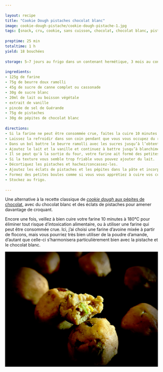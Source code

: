 ```yaml
---

layout: recipe
title: "Cookie Dough pistaches chocolat blanc"
image: cookie-dough-pistache/cookie-dough-pistache-1.jpg
tags: [snack, cru, cookie, sans cuisson, chocolat, chocolat blanc, pistache, bouchée, bites]

preptime: 25 min
totaltime: 1 h
yield: 18 bouchées

storage: 5–7 jours au frigo dans un contenant hermétique, 3 mois au congélateur.

ingredients:
- 125g de farine
- 75g de beurre doux ramolli
- 45g de sucre de canne complet ou cassonade
- 30g de sucre blanc
- 20ml de lait ou boisson végétale
- extrait de vanille
- pincée de sel de Guérande 
- 75g de pistaches
- 30g de pépites de chocolat blanc

directions:
- Si la farine ne peut être consommée crue, faites la cuire 10 minutes au four préchauffé à 180°C. Certains la passent au micro-ondes ou cuisent dans une sauteuse, le plus important est qu’elle atteigne une température interne d’au moins 160°C pour éliminer les bactéries. 
- Laissez la refroidir dans son coin pendant que vous vous occupez du reste. 
- Dans un bol battre le beurre ramolli avec les sucres jusqu’à l’obtention d’une crème. 
- Ajoutez le lait et la vanille et continuez à battre jusqu’à blanchiment.
- Il se peut qu'à la sortie du four, votre farine ait formé des petites boules. Celles-ci vont être difficiles à incorporer donc le mieux est de la tamiser plusieurs fois avant de la verser dans le bol. Ajoutez le sel et battez ensuite pour incorporer le tout à la crème.
- Si la texture vous semble trop friable vous pouvez ajouter du lait.
- Décortiquez les pistaches et hachez/concassez-les.
- Ajoutez les éclats de pistaches et les pépites dans la pâte et incorporez les à la spatule/maryse.
- Formez des petites boules comme si vous vous apprétiez à cuire vos cookies.
- Stockez au frigo.

---
```


Une alternative à la recette classique de [<i lang="en">cookie dough</i> aux pépites de chocolat](cookie-dough.html), avec du chocolat blanc et des éclats de pistaches pour amener davantage de croquant.

Encore une fois, veillez à bien cuire votre farine 10 minutes à 180°C pour éliminer tout risque d’intoxication alimentaire, ou à utiliser une farine qui peut être consommée crue. Ici, j’ai choisi une farine d’avoine mixée à partir de flocons, mais vous pourriez très bien utiliser de la poudre d’amande, d’autant que celle-ci s’harmonisera particulièrement bien avec la pistache et le chocolat blanc.

![Après, forcément, il faut s’attendre à une sensation différente du cookie cuit, raison pour laquelle certaines personnes détestent. On est vraiment sur un mélange cru qui n’offre de craquant qu’à travers les éclats de pistache.](../images/cookie-dough-pistache/cookie-dough-pistache-2.jpg)